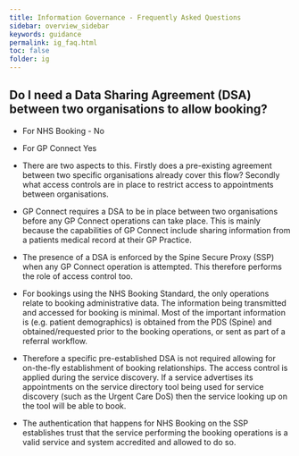 ```yaml
---
title: Information Governance - Frequently Asked Questions
sidebar: overview_sidebar
keywords: guidance
permalink: ig_faq.html
toc: false
folder: ig
---
```


## Do I need a Data Sharing Agreement (DSA) between two organisations to allow booking?  

* For NHS Booking - No
* For GP Connect Yes

* There are two aspects to this. Firstly does a pre-existing agreement between two specific organisations already cover this flow? Secondly what access controls are in place to restrict access to appointments between organisations.
* GP Connect requires a DSA to be in place between two organisations before any GP Connect operations can take place. This is mainly because the capabilities of GP Connect include sharing information from a patients medical record at their GP Practice.
* The presence of a DSA is enforced by the Spine Secure Proxy (SSP) when any GP Connect operation is attempted. This therefore performs the role of access control too.
* For bookings using the NHS Booking Standard, the only operations relate to booking administrative data. The information being transmitted and accessed for booking is minimal. Most of the important information is (e.g. patient demographics) is obtained from the PDS (Spine) and obtained/requested prior to the booking operations, or sent as part of a referral workflow.
* Therefore a specific pre-established DSA is not required allowing for on-the-fly establishment of booking relationships. The access control is applied during the service discovery. If a service advertises its appointments on the service directory tool being used for service discovery (such as the Urgent Care DoS) then the service looking up on the tool will be able to book.
* The authentication that happens for NHS Booking on the SSP establishes trust that the service performing the booking operations is a valid service and system accredited and allowed to do so.
